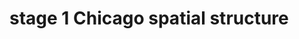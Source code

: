 


# stage 1 Chicago spatial structure



<!--stackedit_data:
eyJoaXN0b3J5IjpbLTg4NDc2NjE5LC0xNjEwOTk2NTIzLC0xNz
MwMjY1MTI3XX0=
-->